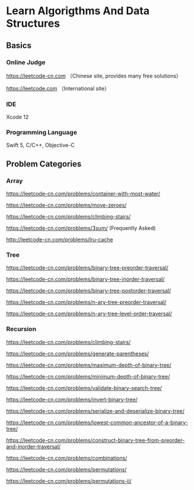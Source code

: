 # Learn Algorigthms And Data Structures



## Basics


### Online Judge
https://leetcode-cn.com （Chinese site, provides many free solutions）

https://leetcode.com （International site）


### IDE
Xcode 12


### Programming Language
Swift 5, C/C++, Objective-C



## Problem Categories


### Array

https://leetcode-cn.com/problems/container-with-most-water/

https://leetcode-cn.com/problems/move-zeroes/

https://leetcode-cn.com/problems/climbing-stairs/

https://leetcode-cn.com/problems/3sum/ (Frequently Asked)

http://leetcode-cn.com/problems/lru-cache


### Tree

https://leetcode-cn.com/problems/binary-tree-preorder-traversal/

https://leetcode-cn.com/problems/binary-tree-inorder-traversal/

https://leetcode-cn.com/problems/binary-tree-postorder-traversal/

https://leetcode-cn.com/problems/n-ary-tree-preorder-traversal/

https://leetcode-cn.com/problems/n-ary-tree-level-order-traversal/


### Recursion

https://leetcode-cn.com/problems/climbing-stairs/

https://leetcode-cn.com/problems/generate-parentheses/

https://leetcode-cn.com/problems/maximum-depth-of-binary-tree/

https://leetcode-cn.com/problems/minimum-depth-of-binary-tree/

https://leetcode-cn.com/problems/validate-binary-search-tree/

https://leetcode-cn.com/problems/invert-binary-tree/

https://leetcode-cn.com/problems/serialize-and-deserialize-binary-tree/

https://leetcode-cn.com/problems/lowest-common-ancestor-of-a-binary-tree/

https://leetcode-cn.com/problems/construct-binary-tree-from-preorder-and-inorder-traversal/

https://leetcode-cn.com/problems/combinations/

https://leetcode-cn.com/problems/permutations/

https://leetcode-cn.com/problems/permutations-ii/